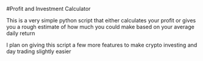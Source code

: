 #Profit and Investment Calculator

This is a very simple python script that either calculates your profit or
gives you a rough estimate of how much you could make based on your average daily return

I plan on giving this script a few more features to make crypto investing and day trading
slightly easier
